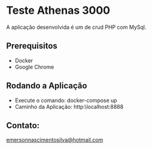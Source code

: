 # Teste Athenas 3000
   
A aplicação desenvolvida é um de crud PHP com MySql.    

## Prerequisitos

- Docker
- Google Chrome

## Rodando a Aplicação

- Execute o comando: docker-compose up
- Caminho da Aplicação: http:\\localhost:8888

## Contato: 

emersonnascimentosilva@hotmail.com

